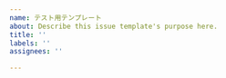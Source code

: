 ```yaml
---
name: テスト用テンプレート
about: Describe this issue template's purpose here.
title: ''
labels: ''
assignees: ''

---
```




